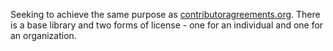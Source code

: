 Seeking to achieve the same purpose as <a href="contributoragreements.org">contributoragreements.org</a>.  There is a base library and two forms of license - one for an individual and one for an organization.

